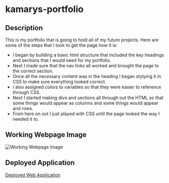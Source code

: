 # kamarys-portfolio
## Description
This is my portfolio that is going to hold all of my future projects. Here are some of the steps that I took to get the page how it is:
- I began by building a basic html structure that included the key headings and sections that I would need for my portfolio.
- Next I made sure that the nav links all worked and brought the page to the correct section.
- Once all the necessary content was in the heading I began stylying it in CSS to make sure everything looked correct.
- I also assigned colors to variables so that they were easier to reference through CSS.
- Next I started making divs and sections all through out the HTML so that some things would appear as columns and some things would appear and rows. 
- From here on out I just played with CSS until the page looked the way I needed it to.

## Working Webpage Image
![Working Webpage Image](assets/images/kamarysportfolio.jpg)

## Deployed Application
[Deployed Web Application](https://kamarygillespie4.github.io/kamarys-portfolio/)